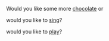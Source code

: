 Would you like some more [chocolate](../search_for_chocolate/search_for_chocolate.md) or 


would you like to [sing](../sing/sing.md)?

would you like to [play](../play-music.md)?
